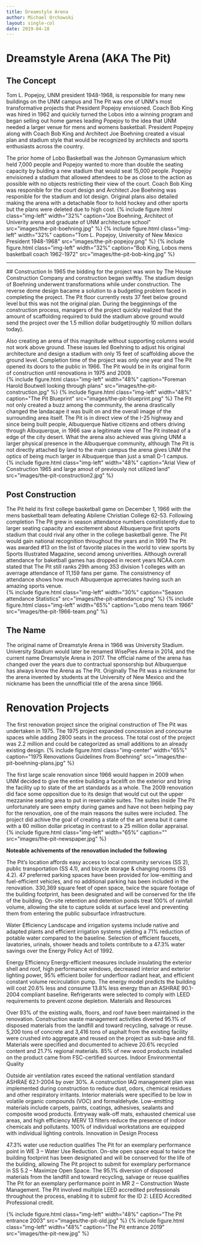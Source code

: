 ```yaml
---
title: Dreamstyle Arena
author: Michael Orchowski
layout: single-col
date: 2019-04-18
---
```



# Dreamstyle Arena (AKA The Pit)
## The Concept
Tom L. Popejoy, UNM president 1948-1968, is responsible for many new buildings on the UNM campus and The Pit was one of UNM's most transformative projects that President Popejoy envisioned. Coach Bob King was hired in 1962 and quickly turned the Lobos into a winning program and began selling out home games leading Popejoy to the idea that UNM needed a larger venue for mens and womens basketball.  President Popejoy along with Coach Bob King and Architect Joe Boehning created a visual plan and stadium style that would be recognized by architects and sports enthusiasts across the country. 

The prior home of Lobo Basketball was the Johnson Gymanasium which held 7,000 people and Popejoy wanted to more than double the seating capacity by bulding a new stadium that would seat 15,000 people.  Popejoy envisioned a stadium that allowed attendees to be as close to the action as possible with no objects restricting their view of the court.  Coach Bob King was responible for the court design and Architect Joe Boehning was responible for the stadium and lot design. Original plans also detailed making the arena with a detachable floor to hold hockey and other sports but the plans were deleted due to high cost. 
{% include figure.html class="img-left" width="32%" caption="Joe Boehning, Architect of Univerity arena and graduate of UNM architecture school" src="images/the-pit-boehning.jpg" %}
{% include figure.html class="img-left" width="32%" caption="Tom L. Popejoy, University of New Mexico President 1948-1968" src="images/the-pit-popejoy.png" %}
{% include figure.html class="img-left" width="32%" caption="Bob King, Lobos mens basketball coach 1962-1972" src="images/the-pit-bob-king.jpg" %}
<hr>
## Construction
In 1965 the bidding for the project was won by The House Construction Company and construction began swiftly. The stadium design of Boehning underwent transformations while under construction.  The reverse dome design bacame a solution to a budgeting problem faced in completing the project. The Pit floor currently rests 37 feet below ground level but this was not the original plan. During the begginnings of the construction process, managers of the project quickly realized that the amount of scaffolding required to buld the stadium above ground would send the project over the 1.5 million dollar budget(roughly 10 million dollars today).

Also creating an arena of this magnitude without supporting columns would not work above ground.  These issues led Boehning to adjust his original architecture and design a stadium with only 15 feet of scaffolding above the ground level. Completion time of the project was only one year and The Pit opened its doors to the public in 1966. The Pit would be in its original form of construction until renovations in 1975 and 2009.  
{% include figure.html class="img-left" width="48%" caption="Foreman Harold Boutwell looking through plans" src="images/the-pit-construction.jpg" %}
{% include figure.html class="img-left" width="48%" caption="The Pit Blueprint" src="images/the-pit-blueprint.png" %}
The Pit not only created a buzz among the community, the arena drastically changed the landacape it was built on and the overall image of the surrounding area itself. The Pit is in direct view of the I-25 highway and since being built people, Albuquerque Native citizens and others driving through Albuquerque, in 1966 saw a legitimate view of The Pit instead of a edge of the city desert.  What the arena also achieved was giving UNM a larger physical presence in the Albuquerque community, although The Pit is not directly attached by land to the main campus the arena gives UNM the optics of being much larger in Albuquerque than just a small D-1 campus.
{% include figure.html class="img-left" width="48%" caption="Arial View of Construction 1965 and large amout of previously not utilized land" src="images/the-pit-construction2.jpg" %}


## Post Construction
The Pit held its first college basketball game on December 1, 1966 with the mens basketball team defeating Abilene Christian College 62-53. Following completion The Pit grew in season attendance numbers constistently due to larger seating capacity and excitement about Albuquerque first sports stadium that could rival any other in the college basketball genre. The Pit would gain national recognition throughout the years and in 1999 The Pit was awarded #13 on the list of favorite places in the world to view sports by Sports Illustrated Magazine, second among univerities.  Although ovrerall attendance for baketball games has dropped in recent years NCAA.com stated that The Pit still ranks 29th among 353 division 1 colleges with an averrage attendance of 11,159 fans per game.  The consistnency of attendance shows how much Albuquerque aprreciates having such an amazing sports venue.      
{% include figure.html class="img-left" width="30%" caption="Season attendance Statistics" src="images/the-pit-attendance.png" %}
{% include figure.html class="img-left" width="65%" caption="Lobo mens team 1966" src="images/the-pit-1966-team.png" %}



## The Name
The original name of Dreamstyle Arena in 1966 was University Stadium. University Stadium would later be renamed WisePies Arena in 2014, and the current name Dreamstyle Arena in 2017.  The official name of the arena has changed over the years due to contractual sponsorship but Albuquerque has always know the Arena as The Pit. Originally The Pit was a nickname for the arena invented by students at the University of New Mexico and the nickname has been the unnofficial title of the arena since 1966.
# Renovation Projects
The first renovation project since the original construction of The Pit was undertaken in 1975.  The 1975 project expanded concession and concourse spaces while adding 2800 seats in the process.  The total cost of the project was 2.2 million and could be categorized as small additions to an already existing design.
{% include figure.html class="img-center" width="65%" caption="1975 Renovations Guidelines from Boehning" src="images/the-pit-boehning-plans.jpg" %}

The first large scale renovation since 1966 would happen in 2009 when UNM decided to give the entire building a facelift on the exterior and bring the facility up to state of the art standards as a whole.  The 2009 renovation did face some opposition due to its design that would cut out the upper mezzanine seating area to put in reservable suites.  The suites inside The Pit unfortunately are seen empty during games and have not been helping pay for the renovation, one of the main reasons the suites were included. The project did achive the goal of creating a state of the art arena but it came with a 60 million dollar pricetag in contrast to a 25 million dollar appraisal.
{% include figure.html class="img-left" width="65%" caption="" src="images/the-pit-newspaper.jpg" %}


**Noteable achivements of the renovation included the following**


The Pit’s location affords easy access to local community services (SS 2), public transportation (SS 4.1), and bicycle storage & changing rooms (SS 4.2).
47 preferred parking spaces have been provided for low-emitting and fuel-efficient vehicles, and no additional parking has been included in the renovation.
330,369 square feet of open space, twice the square footage of the building footprint, has been designated and will be conserved for the life of the building.
On-site retention and detention ponds treat 100% of rainfall volume, allowing the site to capture solids at surface level and preventing them from entering the public subsurface infrastructure.

Water Efficiency
Landscape and irrigation systems include native and adapted plants and efficient irrigation systems yielding a 71% reduction of potable water compared to the baseline.
Selection of efficient faucets, lavatories, urinals, shower heads and toilets contribute to a 47.3% water savings over the Energy Policy Act of 1992.

Energy Efficiency
Energy-efficient measures include insulating the exterior shell and roof, high performance windows, decreased interior and exterior lighting power, 95% efficient boiler for underfloor radiant heat, and efficient constant volume recirculation pump.
The energy model predicts the building will cost 20.6% less and consume 13.8% less energy than an ASHRAE 90.1-2004 compliant baseline.
Refrigerants were selected to comply with LEED requirements to prevent ozone depletion.
Materials and Resources

Over 93% of the existing walls, floors, and roof have been maintained in the renovation.
Construction waste management activities diverted 95.1% of disposed materials from the landfill and toward recycling, salvage or reuse.
5,200 tons of concrete and 3,416 tons of asphalt from the existing facility were crushed into aggregate and reused on the project as sub-base and fill.
Materials were specified and documented to achieve 20.6% recycled content and 21.7% regional materials.
85% of new wood products installed on the product came from FSC-certified sources.
Indoor Environmental Quality

Outside air ventilation rates exceed the national ventilation standard ASHRAE 62.1-2004 by over 30%.
A construction IAQ management plan was implemented during construction to reduce dust, odors, chemical residues and other respiratory irritants.
Interior materials were specified to be low in volatile organic compounds (VOC) and formaldehyde. Low-emitting materials include carpets, paints, coatings, adhesives, sealants and composite wood products.
Entryway walk-off mats, exhausted chemical use areas, and high efficiency MERV 13 filters reduce the presence of indoor chemicals and pollutants.
100% of individual workstations are equipped with individual lighting controls.
Innovation in Design Process

47.3% water use reduction qualifies The Pit for an exemplary performance point in WE 3 – Water Use Reduction.
On-site open space equal to twice the building footprint has been designated and will be conserved for the life of the building, allowing The Pit project to submit for exemplary performance in SS 5.2 – Maximize Open Space.
The 95.1% diversion of disposed materials from the landfill and toward recycling, salvage or reuse qualifies The Pit for an exemplary performance point in MR 2 – Construction Waste Management.
The Pit involved multiple LEED accredited professionals throughout the process, enabling it to submit for the ID 2: LEED Accredited Professional credit.

{% include figure.html class="img-left" width="48%" caption="The Pit entrance 2003" src="images/the-pit-old.jpg" %}
{% include figure.html class="img-left" width="48%" caption="The Pit entrance 2019" src="images/the-pit-new.jpg" %}




